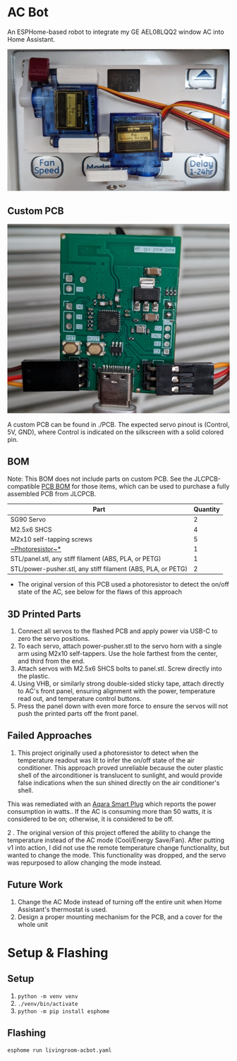 # AC Bot
An ESPHome-based robot to integrate my GE AEL08LQQ2 window AC into Home Assistant.


![ACbot installed in place](Images/acbot.jpg)

## Custom PCB
![PCB](Images/pcb.jpg)

A custom PCB can be found in ./PCB. The expected servo pinout is (Control, 5V, GND),
where Control is indicated on the silkscreen with a solid colored pin.

## BOM

Note: This BOM does not include parts on custom PCB. See the JLCPCB-compatible
[PCB BOM](PCB/jlcpcb/production_files/BOM-esp.csv) for those items, which can
be used to purchase a fully assembled PCB from JLCPCB.

| Part                                                             | Quantity |
| ---------------------------------------------------------------- | -------- |
| SG90 Servo                                                       | 2        |
| M2.5x6 SHCS                                                      | 4        |
| M2x10 self-tapping screws                                        | 5        |
| [~Photoresistor~*](https://www.amazon.com/gp/product/B01N7V536K) | 1        |
| STL/panel.stl, any stiff filament (ABS, PLA, or PETG)            | 1        |
| STL/power-pusher.stl, any stiff filament (ABS, PLA, or PETG)     | 2        |

* The original version of this PCB used a photoresistor to detect the on/off
state of the AC, see below for the flaws of this approach

## 3D Printed Parts

1. Connect all servos to the flashed PCB and apply power via USB-C to zero the
servo positions.
2. To each servo, attach power-pusher.stl to the servo horn with a single arm
using M2x10 self-tappers. Use the hole farthest from the center, and third from
the end.
3. Attach servos with M2.5x6 SHCS bolts to panel.stl. Screw directly into the
plastic.
4. Using VHB, or similarly strong double-sided sticky tape, attach directly to
AC's front panel, ensuring alignment with the power, temperature read out, and
temperature control buttons.
5. Press the panel down with even more force to ensure the servos will not push
the printed parts off the front panel.

## Failed Approaches
1. This project originally used a photoresistor to detect when the temperature
readout was lit to infer the on/off state of the air conditioner. This approach
proved unreliable because the outer plastic shell of the airconditioner is
translucent to sunlight, and would provide false indications when the sun
shined directly on the air conditioner's shell.

This was remediated with an [Aqara Smart Plug](https://www.amazon.com/gp/product/B07CJ2MM6Z)
which reports the power consumption in watts.. If the AC is consuming more than
50 watts, it is considered to be on; otherwise, it is considered to be off.

2 . The original version of this project offered the ability to change the
temperature instead of the AC mode (Cool/Energy Save/Fan). After putting v1
into action, I did not use the remote temperature change functionality, but
wanted to change the mode. This functionality was dropped, and the servo was
repurposed to allow changing the mode instead.

## Future Work
1. Change the AC Mode instead of turning off the entire unit when Home
Assistant's thermostat is used.
2. Design a proper mounting mechanism for the PCB, and a cover for the whole
unit

# Setup & Flashing
## Setup
1. `python -m venv venv`
2. `./venv/bin/activate`
3. `python -m pip install esphome`
## Flashing
`esphome run livingroom-acbot.yaml`
